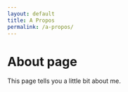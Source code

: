 ```yaml
---
layout: default
title: A Propos
permalink: /a-propos/
---
```

# About page

This page tells you a little bit about me.
